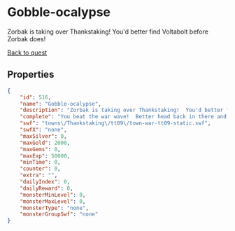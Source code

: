 # Gobble-ocalypse

Zorbak is taking over Thankstaking!  You'd better find Voltabolt before Zorbak does!

[Back to quest](../quests.md)

## Properties

```json
{
    "id": 516,
    "name": "Gobble-ocalypse",
    "description": "Zorbak is taking over Thankstaking!  You'd better find Voltabolt before Zorbak does!",
    "complete": "You beat the war wave!  Better head back in there and beat another!",
    "swf": "towns\/Thankstaking\/tt09\/town-war-tt09-static.swf",
    "swfX": "none",
    "maxSilver": 0,
    "maxGold": 2000,
    "maxGems": 0,
    "maxExp": 50000,
    "minTime": 0,
    "counter": 0,
    "extra": "",
    "dailyIndex": 0,
    "dailyReward": 0,
    "monsterMinLevel": 0,
    "monsterMaxLevel": 0,
    "monsterType": "none",
    "monsterGroupSwf": "none"
}
```


